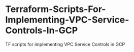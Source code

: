 # Terraform-Scripts-For-Implementing-VPC-Service-Controls-In-GCP
TF scripts for implementing VPC Service Controls in GCP
